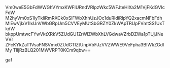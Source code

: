Vm0weE5GbFdWWGhVYmxKWFlURndVRlpzWkc5WFJteHlXa2M1VjFKdGVIcFdW
M2hyVm0xS1IyTkliRmRXCk0xSlFWbXhhUzJOc1duRldiRlpYQ2xacmNFbFdh
MlEwVjIxV1IxUnVWbGRpUm5CVVEyMUtSbGRZY0ZkWApTRUpFVmtSS1UxTkdW
bkppUmtwcFYwVktXRkV5ZUdGU1ZrWlZWbXhLVGdwaVZrbDZWa1pTUjJNeVVr
ZFcKYkZaT1VsaFNSVmx0ZUdGTlZtUnpVbFJzVVZWWE9VeFpha3BIWkZGdlMy
TlljRzBLQ201MWVRPT0KCm9qbw==

gaf